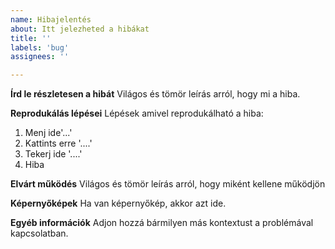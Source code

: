 ```yaml
---
name: Hibajelentés
about: Itt jelezheted a hibákat
title: ''
labels: 'bug'
assignees: ''

---
```


**Írd le részletesen a hibát**
Világos és tömör leírás arról, hogy mi a hiba.

**Reprodukálás lépései**
Lépések amivel reprodukálható a hiba:
1. Menj ide'...'
2. Kattints erre '....'
3. Tekerj ide '....'
4. Hiba

**Elvárt működés**
Világos és tömör leírás arról, hogy miként kellene működjön

**Képernyőképek**
Ha van képernyőkép, akkor azt ide.

**Egyéb információk**
Adjon hozzá bármilyen más kontextust a problémával kapcsolatban.
